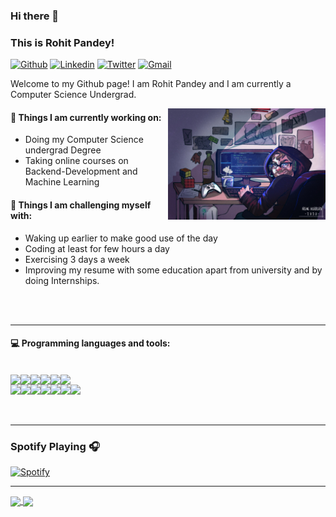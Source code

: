 ### Hi there 👋 
### This is Rohit Pandey!

[![Github](https://img.shields.io/badge/-Github-000?style=flat&logo=Github&logoColor=white)](https://github.com/therohit777)
[![Linkedin](https://img.shields.io/badge/-LinkedIn-blue?style=flat&logo=Linkedin&logoColor=white)](https://www.linkedin.com/in/rohit-pandey-8a6896174/)
[![Twitter](https://img.shields.io/badge/-Twitter-blue?style=flat&logo=Twitter&logoColor=white)](https://twitter.com/Rohit_Dev7)
[![Gmail](https://img.shields.io/badge/-Gmail-c14438?style=flat&logo=Gmail&logoColor=white)](mailto:alpharohit777@gmail.com)




Welcome to my Github page! I am Rohit Pandey and I am currently a Computer Science Undergrad.  

<img align="right" alt="img" src="https://github.com/FernandoRoldan93/FernandoRoldan93/blob/master/cover_image.jpg" width="50%" height="auto" />


#### 🌱 Things I am currently working on: 
- Doing my Computer Science undergrad Degree  
- Taking online courses on Backend-Development and Machine Learning 

#### :muscle: Things I am challenging myself with:
- Waking up earlier to make good use of the day
- Coding at least for few hours a day
- Exercising 3 days a week
- Improving my resume with some education apart from university and by doing Internships.

<br>
<br>


---

#### :computer: Programming languages and tools: 

<br>

<div align="center" style="display:flex">
<img src="https://img.shields.io/badge/HTML5-E34F26?style=for-the-badge&logo=html5&logoColor=white"/>
<img src="https://img.shields.io/badge/CSS3-1572B6?style=for-the-badge&logo=css3&logoColor=white"/>
<img src="https://img.shields.io/badge/JavaScript-F7DF1E?style=for-the-badge&logo=javascript&logoColor=black"/>
<img src="https://img.shields.io/badge/Java-ED8B00?style=for-the-badge&logo=java&logoColor=white"/>
<img src="https://img.shields.io/badge/c++-5E5C5C?style=for-the-badge&logo=c++&logoColor=white"/>
<img src="https://img.shields.io/badge/python-0095D5?&style=for-the-badge&logo=python&logoColor=white"/>
 </div>
 
 <div align="center" style="display:flex">
 <img src="https://img.shields.io/badge/Bootstrap-563D7C?style=for-the-badge&logo=bootstrap&logoColor=white"/>
 <img src="https://img.shields.io/badge/React-20232A?style=for-the-badge&logo=react&logoColor=61DAFB"/>
 <img src="https://img.shields.io/badge/Node.js-339933?style=for-the-badge&logo=nodedotjs&logoColor=white"/>
 <img src="https://img.shields.io/badge/Express.js-000000?style=for-the-badge&logo=express&logoColor=white"/>
 <img src="https://img.shields.io/badge/flask-000000?style=for-the-badge&logo=flask&logoColor=white"/>
<img src="https://img.shields.io/badge/mongodb-CB3837?style=for-the-badge&logo=mongodb&logoColor=white"/>
 <img src="https://img.shields.io/badge/firebase-ffca28?style=for-the-badge&logo=firebase&logoColor=black"/>
 </div>
 <br>
 <br>
 
 ---


### Spotify Playing 🎧

[![Spotify](https://novatorem.bgstatic.vercel.app/api/spotify)](https://open.spotify.com/user/11153360645)

---


<a href="https://github.com/ashish-reddy-20-08">
  <img align="center" src="https://github-readme-stats.vercel.app/api?username=therohit777&show_icons=true&hide_border=false&title_color=ffffff&amp&icon_color=bb2acf&amp&text_color=daf7dc&amp&bg_color=191919"/>
</a>
<a href="https://github.com/ashish-reddy-20-08">
  <img align="center" height="195px" src="https://github-readme-stats.vercel.app/api/top-langs/?username=therohit777&theme=dark&hide_langs_below=0" />
</a>


